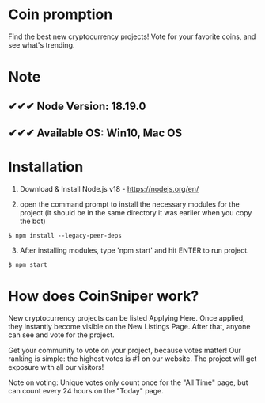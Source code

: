 #

#

# Coin promption

Find the best new cryptocurrency projects! Vote for your favorite coins, and see what's trending.

# Note

## ✔✔✔ Node Version: 18.19.0

## ✔✔✔ Available OS: Win10, Mac OS

# Installation

1. Download & Install Node.js v18 - https://nodejs.org/en/

2. open the command prompt to install the necessary modules for the project (it should be in the same directory it was earlier when you copy the bot)

```
$ npm install --legacy-peer-deps
```

3. After installing modules, type 'npm start' and hit ENTER to run project.

```
$ npm start

```

#

#

# How does CoinSniper work?

New cryptocurrency projects can be listed Applying Here. Once applied, they instantly become visible on the New Listings Page. After that, anyone can see and vote for the project.

Get your community to vote on your project, because votes matter! Our ranking is simple: the highest votes is #1 on our website. The project will get exposure with all our visitors!

Note on voting: Unique votes only count once for the "All Time" page, but can count every 24 hours on the "Today" page.

#
